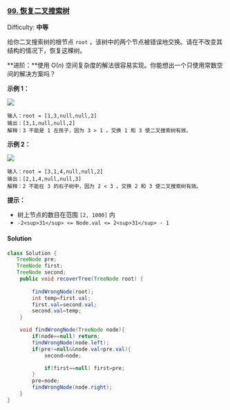 ### [99. 恢复二叉搜索树](https://leetcode-cn.com/problems/recover-binary-search-tree/)

Difficulty: **中等**


给你二叉搜索树的根节点 `root` ，该树中的两个节点被错误地交换。请在不改变其结构的情况下，恢复这棵树。

**进阶：**使用 O(_n_) 空间复杂度的解法很容易实现。你能想出一个只使用常数空间的解决方案吗？

**示例 1：**

![](https://assets.leetcode.com/uploads/2020/10/28/recover1.jpg)

```
输入：root = [1,3,null,null,2]
输出：[3,1,null,null,2]
解释：3 不能是 1 左孩子，因为 3 > 1 。交换 1 和 3 使二叉搜索树有效。
```

**示例 2：**

![](https://assets.leetcode.com/uploads/2020/10/28/recover2.jpg)

```
输入：root = [3,1,4,null,null,2]
输出：[2,1,4,null,null,3]
解释：2 不能在 3 的右子树中，因为 2 < 3 。交换 2 和 3 使二叉搜索树有效。
```

**提示：**

*   树上节点的数目在范围 `[2, 1000]` 内
*   `-2<sup>31</sup> <= Node.val <= 2<sup>31</sup> - 1`


#### Solution

```java
class Solution {
   TreeNode pre;
   TreeNode first;
   TreeNode second;
    public void recoverTree(TreeNode root) {
        
        findWrongNode(root);
        int temp=first.val;
        first.val=second.val;
        second.val=temp;
    }

    void findWrongNode(TreeNode node){
        if(node==null) return;
        findWrongNode(node.left);
        if(pre!=null&&node.val<pre.val){
            second=node;

            if(first==null) first=pre;
        }
        pre=node;
        findWrongNode(node.right);
    }
}
```